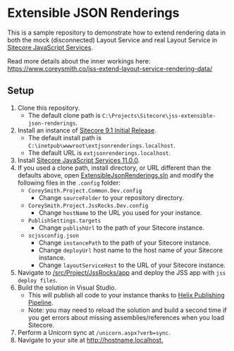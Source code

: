 # Extensible JSON Renderings

This is a sample repository to demonstrate how to extend rendering data in both
the mock (disconnected) Layout Service and real Layout Service in [Sitecore
JavaScript Services][1].

Read more details about the inner workings here: <https://www.coreysmith.co/jss-extend-layout-service-rendering-data/>

## Setup

1. Clone this repository.
   - The default clone path is
    `C:\Projects\Sitecore\jss-extensible-json-renderings`.
2. Install an instance of [Sitecore 9.1 Initial Release][2].
   - The default install path is
    `C:\inetpub\wwwroot\extjsonrenderings.localhost`.
   - The default URL is `extjsonrenderings.localhost`.
3. Install [Sitecore JavaScript Services 11.0.0][3].
4. If you used a clone path, install directory, or URL different than the
   defaults above, open
   [ExtensibleJsonRenderings.sln](ExtensibleJsonRenderings.sln) and modify
   the following files in the `.config` folder:
   - `CoreySmith.Project.Common.Dev.config`
     - Change `sourceFolder` to your repository directory.
   - `CoreySmith.Project.JssRocks.Dev.config`
     - Change `hostName` to the URL you used for your instance.
   - `PublishSettings.targets`
     - Change `publishUrl` to the path of your Sitecore instance.
   - `scjssconfig.json`
     - Change `instancePath` to the path of your Sitecore instance.
     - Change `deployUrl` host name to the host name of your Sitecore instance.
     - Change `layoutServiceHost` to the URL of your Sitecore instance.
5. Navigate to [/src/Project/JssRocks/app](/src/Project/JssRocks/app) and
   deploy the JSS app with `jss deploy files`.
6. Build the solution in Visual Studio.
   - This will publish all code to your instance thanks to
     [Helix Publishing Pipeline][4].
   - Note: you may need to reload the solution and build a second time if you
     get errors about missing assemblies/references when you load Sitecore.
7. Perform a Unicorn sync at `/unicorn.aspx?verb=sync`.
8. Navigate to your site at <http://hostname.localhost.>

[1]: https://jss.sitecore.net
[2]: https://dev.sitecore.net/Downloads/Sitecore_Experience_Platform/91/Sitecore_Experience_Platform_91_Initial_Release.aspx
[3]: https://dev.sitecore.net/Downloads/Sitecore_JavaScript_Services/110/Sitecore_JavaScript_Services_1100.aspx
[4]: https://github.com/richardszalay/helix-publishing-pipeline
